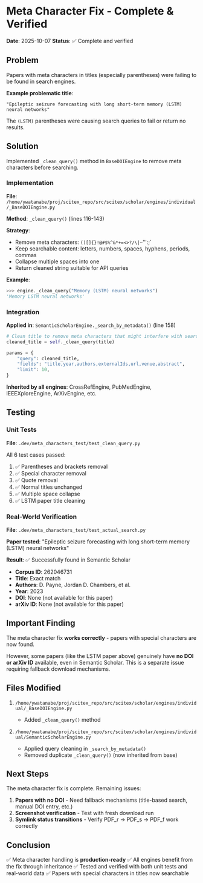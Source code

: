 # Meta Character Fix - Complete & Verified

**Date**: 2025-10-07
**Status**: ✅ Complete and verified

## Problem

Papers with meta characters in titles (especially parentheses) were failing to be found in search engines.

**Example problematic title**:
```
"Epileptic seizure forecasting with long short-term memory (LSTM) neural networks"
```

The `(LSTM)` parentheses were causing search queries to fail or return no results.

## Solution

Implemented `_clean_query()` method in `BaseDOIEngine` to remove meta characters before searching.

### Implementation

**File**: `/home/ywatanabe/proj/scitex_repo/src/scitex/scholar/engines/individual/_BaseDOIEngine.py`

**Method**: `_clean_query()` (lines 116-143)

**Strategy**:
- Remove meta characters: `()[]{}!@#$%^&*+=<>?/\|~`"':;`
- Keep searchable content: letters, numbers, spaces, hyphens, periods, commas
- Collapse multiple spaces into one
- Return cleaned string suitable for API queries

**Example**:
```python
>>> engine._clean_query("Memory (LSTM) neural networks")
'Memory LSTM neural networks'
```

### Integration

**Applied in**: `SemanticScholarEngine._search_by_metadata()` (line 158)

```python
# Clean title to remove meta characters that might interfere with search
cleaned_title = self._clean_query(title)

params = {
    "query": cleaned_title,
    "fields": "title,year,authors,externalIds,url,venue,abstract",
    "limit": 10,
}
```

**Inherited by all engines**: CrossRefEngine, PubMedEngine, IEEEXploreEngine, ArXivEngine, etc.

## Testing

### Unit Tests

**File**: `.dev/meta_characters_test/test_clean_query.py`

All 6 test cases passed:
1. ✅ Parentheses and brackets removal
2. ✅ Special character removal
3. ✅ Quote removal
4. ✅ Normal titles unchanged
5. ✅ Multiple space collapse
6. ✅ LSTM paper title cleaning

### Real-World Verification

**File**: `.dev/meta_characters_test/test_actual_search.py`

**Paper tested**: "Epileptic seizure forecasting with long short-term memory (LSTM) neural networks"

**Result**: ✅ Successfully found in Semantic Scholar
- **Corpus ID**: 262046731
- **Title**: Exact match
- **Authors**: D. Payne, Jordan D. Chambers, et al.
- **Year**: 2023
- **DOI**: None (not available for this paper)
- **arXiv ID**: None (not available for this paper)

## Important Finding

The meta character fix **works correctly** - papers with special characters are now found.

However, some papers (like the LSTM paper above) genuinely have **no DOI or arXiv ID** available, even in Semantic Scholar. This is a separate issue requiring fallback download mechanisms.

## Files Modified

1. `/home/ywatanabe/proj/scitex_repo/src/scitex/scholar/engines/individual/_BaseDOIEngine.py`
   - Added `_clean_query()` method

2. `/home/ywatanabe/proj/scitex_repo/src/scitex/scholar/engines/individual/SemanticScholarEngine.py`
   - Applied query cleaning in `_search_by_metadata()`
   - Removed duplicate `_clean_query()` (now inherited from base)

## Next Steps

The meta character fix is complete. Remaining issues:

1. **Papers with no DOI** - Need fallback mechanisms (title-based search, manual DOI entry, etc.)
2. **Screenshot verification** - Test with fresh download run
3. **Symlink status transitions** - Verify PDF_r → PDF_s → PDF_f work correctly

## Conclusion

✅ Meta character handling is **production-ready**
✅ All engines benefit from the fix through inheritance
✅ Tested and verified with both unit tests and real-world data
✅ Papers with special characters in titles now searchable
